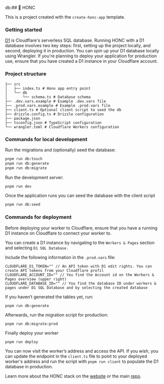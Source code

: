 db:## 🪿 HONC

This is a project created with the `create-honc-app` template.

### Getting started

[D1](https://developers.cloudflare.com/d1/) is Cloudflare's serverless SQL database. Running HONC with a D1 database involves two key steps: first, setting up the project locally, and second, deploying it in production. You can spin up your D1 database locally using Wrangler. If you're planning to deploy your application for production use, ensure that you have created a D1 instance in your Cloudflare account.

### Project structure

```#
├── src
│   ├── index.ts # Hono app entry point
│   └── db
│       └── schema.ts # Database schema
├── .dev.vars.example # Example .dev.vars file
├── .prod.vars.example # Example .prod.vars file
├── client.ts # Optional client script to seed the db
├── drizzle.config.ts # Drizzle configuration
├── package.json
├── tsconfig.json # TypeScript configuration
└── wrangler.toml # Cloudflare Workers configuration
```

### Commands for local development

Run the migrations and (optionally) seed the database:

```sh
pnpm run db:touch
pnpm run db:generate
pnpm run db:migrate
```

Run the development server:

```sh
pnpm run dev
```

Once the application runs you can seed the database with the client script

```sh
pnpm run db:seed
```

### Commands for deployment

Before deploying your worker to Cloudflare, ensure that you have a running D1 instance on Cloudflare to connect your worker to.

You can create a D1 instance by navigating to the `Workers & Pages` section and selecting `D1 SQL Database.`

Include the following information in the `.prod.vars` file:

```
CLOUDFLARE_D1_TOKEN="" // An API token with D1 edit rights. You can create API tokens from your Cloudflare profil
CLOUDFLARE_ACCOUNT_ID="" // You find the Account id on the Workers & Pages overview (upper right)
CLOUDFLARE_DATABASE_ID="" // You find the database ID under workers & pages under D1 SQL Database and by selecting the created database
```

If you haven’t generated the tables yet, run:

```shell
pnpm run db:generate
```

Afterwards, run the migration script for production:

```shell
pnpm run db:migrate:prod
```

Finally deploy your worker

```shell
pnpm run deploy
```

You can now visit the worker’s address and access the API. If you wish, you can update the endpoint in the `client.ts` file to point to your deployed worker's address and run the script with `pnpm run client` to populate the D1 database in production.

Learn more about the HONC stack on the [website](https://honc.dev) or the main [repo](https://github.com/fiberplane/create-honc-app).
